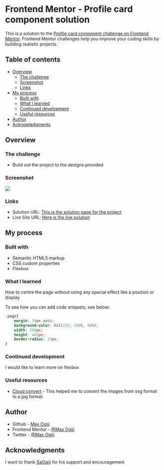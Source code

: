 # Frontend Mentor - Profile card component solution

This is a solution to the [Profile card component challenge on Frontend Mentor](https://www.frontendmentor.io/challenges/profile-card-component-cfArpWshJ). Frontend Mentor challenges help you improve your coding skills by building realistic projects. 

## Table of contents

- [Overview](#overview)
  - [The challenge](#the-challenge)
  - [Screenshot](#screenshot)
  - [Links](#links)
- [My process](#my-process)
  - [Built with](#built-with)
  - [What I learned](#what-i-learned)
  - [Continued development](#continued-development)
  - [Useful resources](#useful-resources)
- [Author](#author)
- [Acknowledgments](#acknowledgments)

## Overview

### The challenge

- Build out the project to the designs provided

### Screenshot

![](https://lh3.googleusercontent.com/1mI50Mf9am0awraO12IJnmqxcJONSrzUYHwgNHtsy1Nqh5CAGHUBdvt6EDT3rkSoQbA=w2400)

### Links

- Solution URL: [This is the solution page for the project](https://github.com/MaxiTeddy/Product-Summary)
- Live Site URL: [Here is the live solution](https://prod-summary.vercel.app/)

## My process

### Built with

- Semantic HTML5 markup
- CSS custom properties
- Flexbox

### What I learned

How to centre the page without using any special effect like a position or display

To see how you can add code snippets, see below:

```css
.page{
    margin: 70px auto;
    background-color: hsl(225, 100%, 98%);
    width: 250px;
    height: 445px;
    border-radius: 13px;
}
```

### Continued development

I would like to learn more on flexbox

### Useful resources

- [Cloud convert](https://cloudconvert.com/) - This helped me to convert the images from svg format to a jpg format.

## Author

- Github - [Max Ogiji](https://github.com/MaxiTeddy)
- Frontend Mentor - [@Max Ogiji](https://www.frontendmentor.io/profile/MaxOgiji)
- Twitter - [@Max Ogiji](https://twitter.com/MaxOgiji)


## Acknowledgments

I want to thank [SaOgiji](https://github.com/saogiji) for his support and encouragement
